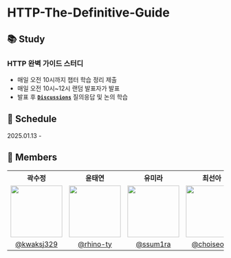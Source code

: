 # HTTP-The-Definitive-Guide

## 📚 Study

### HTTP 완벽 가이드 스터디

- 매일 오전 10시까지 챕터 학습 정리 제출
- 매일 오전 10시~12시 랜덤 발표자가 발표
- 발표 후 [**`Discussions`**](https://github.com/Webebeb-Workers/HTTP-The-Definitive-Guide/discussions) 질의응답 및 논의 학습

## 📅 Schedule

2025.01.13 -

## 🌻 Members

<table>
  <tr>
    <th>곽수정</th>
    <th>윤태연</th>
    <th>유미라</th>
    <th>최선아</th>
  </tr>
  <tr>
    <td><img src="https://github.com/user-attachments/assets/51fab285-bd79-420e-8626-c0ed8ee495e4" width="120" height="120"></td>
    <td><img src="https://github.com/user-attachments/assets/7859d594-9d43-439a-a035-af040d1b368b" width="120" height="120"></td>
    <td><img src="https://github.com/user-attachments/assets/c1abc9ca-780d-4677-825b-c18eed526fa1" width="120" height="120"></td>
    <td><img src="https://github.com/user-attachments/assets/b435b634-f676-407a-8fba-18c9bc1ace40" width="120" height="120"></td>
  </tr>
  <tr align="center">
    <td><a href="https://github.com/kwaksj329">@kwaksj329</a></td>
    <td><a href="https://github.com/rhino-ty">@rhino-ty</a></td>
    <td><a href="https://github.com/sweetyr928">@ssum1ra</a></td>
    <td><a href="https://github.com/choiseona">@choiseona</a></td>
  </tr>
</table>
